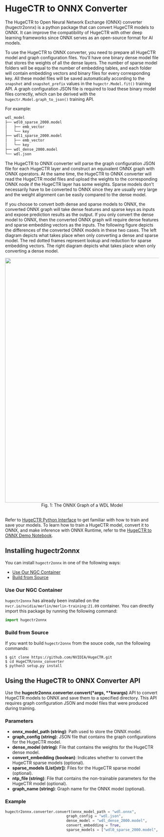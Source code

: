 # HugeCTR to ONNX Converter #

The HugeCTR to Open Neural Network Exchange (ONNX) converter (hugectr2onnx) is a python package that can convert HugeCTR models to ONNX. It can improve the compatibility of HugeCTR with other deep learning frameworks since ONNX serves as an open-source format for AI models.

To use the HugeCTR to ONNX converter, you need to prepare all HugeCTR model and graph configuration files. You'll have one binary dense model file that stores the weights of all the dense layers. The number of sparse model folders will be equal to the number of embedding tables, and each folder will contain embedding vectors and binary files for every corresponding key. All these model files will be saved automatically according to the `snapshot` and `snapshot_prefix` values in the `hugectr.Model.fit()` training API. A graph configuration JSON file is required to load these binary model files correctly, which can be derived with the `hugectr.Model.graph_to_json()` training API. 

For example:

```bash
wdl_model
├── wdl0_sparse_2000.model
│   ├── emb_vector
│   └── key
├── wdl1_sparse_2000.model
│   ├── emb_vector
│   └── key
├── wdl_dense_2000.model
└── wdl.json
```

The HugeCTR to ONNX converter will parse the graph configuration JSON file for each HugeCTR layer and construct an equivalent ONNX graph with ONNX operators. At the same time, the HugeCTR to ONNX converter will read the HugeCTR model files and upload the weights to the corresponding ONNX node if the HugeCTR layer has some weights. Sparse models don't necessarily have to be converted to ONNX since they are usually very large and the weight alignment can be easily compared to the dense model.

If you choose to convert both dense and sparse models to ONNX, the converted ONNX graph will take dense features and sparse keys as inputs and expose prediction results as the output. If you only convert the dense model to ONNX, then the converted ONNX graph will require dense features and sparse embedding vectors as the inputs. The following figure depicts the differences of the converted ONNX models in these two cases. The left diagram depicts what takes place when only converting a dense and sparse model. The red dotted frames represent lookup and reduction for sparse embedding vectors. The right diagram depicts what takes place when only converting a dense model.

<div align=center><img src ="readme_src/wdl_onnx.png" width="800"/></div>
<div align=center>Fig. 1: The ONNX Graph of a WDL Model</div>

<br/>

Refer to [HugeCTR Python Interface](../docs/python_interface.md) to get familiar with how to train and save your models. To learn how to train a HugeCTR model, convert it to ONNX, and make inference with ONNX Runtime, refer to the [HugeCTR to ONNX Demo Notebook](../notebooks/hugectr2onnx_demo.ipynb).

## Installing hugectr2onnx ##

You can install `hugectr2onnx` in one of the following ways:
* [Use Our NGC Container](#use-our-ngc-container)
* [Build from Source](#build-from-source)

### Use Our NGC Container ###

`hugectr2onnx` has already been installed on the `nvcr.io/nvidia/merlin/merlin-training:21.09` container. You can directly import this package by running the following command:

```python
import hugectr2onnx
```
    
### Build from Source ###

If you want to build `hugectr2onnx` from the souce code, run the following commands:

```shell
$ git clone https://github.com/NVIDIA/HugeCTR.git
$ cd HugeCTR/onnx_converter
$ python3 setup.py install
```

## Using the HugeCTR to ONNX Converter API ##

Use the **hugectr2onnx.converter.convert(\*args, \*\*kwargs)** API to convert HugeCTR models to ONNX and save them to a specified directory. This API requires graph configuration JSON and model files that were produced during training.

### Parameters ###

* **onnx_model_path (string)**: Path used to store the ONNX model.
* **graph_config (string)**: JSON file that contains the graph configurations for the HugeCTR model.
* **dense_model (string)**: File that contains the weights for the HugeCTR dense model.
* **convert_embedding (boolean)**: Indicates whether to convert the HugeCTR sparse models (optional).
* **sparse_models (List[str])**: Files for the HugeCTR sparse model (optional).
* **ntp_file (string)**: File that contains the non-trainable parameters for the HugeCTR model (optional).
* **graph_name (string)**: Graph name for the ONNX model (optional).

### Example ###

```python
hugectr2onnx.converter.convert(onnx_model_path = "wdl.onnx",
                            graph_config = "wdl.json",
                            dense_model = "wdl_dense_2000.model",
                            convert_embedding = True,
                            sparse_models = ["wdl0_sparse_2000.model", "wdl1_sparse_2000.model"])
```
